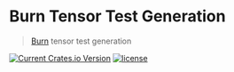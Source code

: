 # Burn Tensor Test Generation

> [Burn](https://github.com/tracel-ai/burn) tensor test generation

[![Current Crates.io Version](https://img.shields.io/crates/v/burn-tensor-testgen.svg)](https://crates.io/crates/burn-tensor-testgen)
[![license](https://shields.io/badge/license-MIT%2FApache--2.0-blue)](https://github.com/tracel-ai/burn-tensor-testgen/blob/master/README.md)
